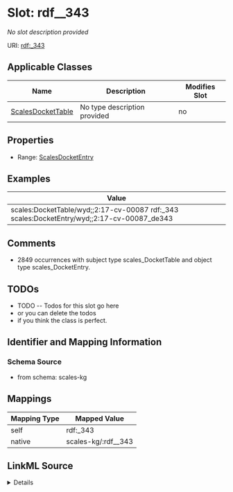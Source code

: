 

# Slot: rdf__343


_No slot description provided_





URI: [rdf:_343](http://www.w3.org/1999/02/22-rdf-syntax-ns#_343)



<!-- no inheritance hierarchy -->





## Applicable Classes

| Name | Description | Modifies Slot |
| --- | --- | --- |
| [ScalesDocketTable](../classes/ScalesDocketTable.md) | No type description provided |  no  |







## Properties

* Range: [ScalesDocketEntry](../classes/ScalesDocketEntry.md)






## Examples

| Value |
| --- |
| scales:DocketTable/wyd;;2:17-cv-00087 rdf:_343 scales:DocketEntry/wyd;;2:17-cv-00087_de343 |

## Comments

* 2849 occurrences with subject type scales_DocketTable and object type scales_DocketEntry.

## TODOs

* TODO -- Todos for this slot go here
* or you can delete the todos
* if you think the class is perfect.

## Identifier and Mapping Information







### Schema Source


* from schema: scales-kg




## Mappings

| Mapping Type | Mapped Value |
| ---  | ---  |
| self | rdf:_343 |
| native | scales-kg/:rdf__343 |




## LinkML Source

<details>
```yaml
name: rdf__343
description: No slot description provided
todos:
- TODO -- Todos for this slot go here
- or you can delete the todos
- if you think the class is perfect.
comments:
- 2849 occurrences with subject type scales_DocketTable and object type scales_DocketEntry.
examples:
- value: scales:DocketTable/wyd;;2:17-cv-00087 rdf:_343 scales:DocketEntry/wyd;;2:17-cv-00087_de343
from_schema: scales-kg
rank: 1000
slot_uri: rdf:_343
alias: rdf__343
domain_of:
- scales_DocketTable
range: scales_DocketEntry

```
</details>